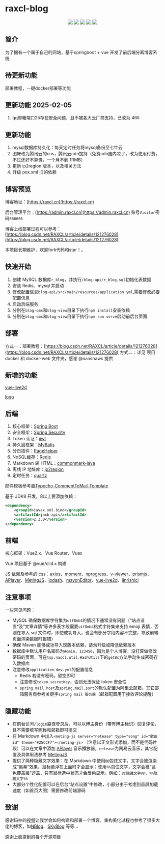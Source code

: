 # raxcl-blog
<p align="center">
	<img src="https://img.shields.io/badge/JDK-1.8+-orange">
	<img src="https://img.shields.io/badge/SpringBoot-2.2.7.RELEASE-brightgreen">
	<img src="https://img.shields.io/badge/MyBatisPlus-3.5.5-red">
	<img src="https://img.shields.io/badge/Vue-2.6.11-brightgreen">
	<img src="https://img.shields.io/badge/license-MIT-blue">	
</p>

## 简介
为了拥有一个属于自己的网站，基于springboot + vue 开发了前后端分离博客系统

## 待更新功能
部署教程，一键docker部署等功能

## 更新功能 2025-02-05
1. qq邮箱端口25存在安全问题，且不被各大云厂商支持，已改为 465

## 更新功能
1. mysql数据库持久化：每天定时任务将mysql备份至七牛云
2. 图床改为腾讯云的cos，腾讯云cdn加持（免费cdn国内凉了，改为使用付费，不过还好不算贵，一个月不到 1RMB）
3. 更新 ip2region 版本，以及相关方法
4. 升级 pox.xml 旧的依赖

## 博客预览
博客地址：[https://raxcl.cn](https://raxcl.cn)

后台管理平台：[https://admin.raxcl.cn](https://admin.raxcl.cn) 账号`Visitor`密码`666666`

博客上线部署过程可以参考：[https://blog.csdn.net/RAXCL/article/details/121276028](https://blog.csdn.net/RAXCL/article/details/121276028)

本项目长期维护，欢迎fork代码和star！。



## 快速开始

1. 创建 MySQL 数据库`r_blog`，并执行`/blog-api/r_blog.sql`初始化表数据
2. 安装 Redis、mysql 并启动
3. 修改配置信息`blog-api/src/main/resources/application.yml`,需要修改必要配置信息
4. 启动后端服务
5. 分别在`blog-cms`和`blog-view`目录下执行`npm install`安装依赖
6. 分别在`blog-cms`和`blog-view`目录下执行`npm run serve`启动前后台页面

## 部署
方式一：部署教程：[https://blog.csdn.net/RAXCL/article/details/121276028](https://blog.csdn.net/RAXCL/article/details/121276028)
方式二：详见 项目 docker 和 docker-web 文件夹，感谢 @nanshaws 提供

## 新增的功能
[vue-live2d](https://github.com/Raxcl/vue-live2d)

[logo](https://codepen.io)



## 后端

1. 核心框架：[Spring Boot](https://github.com/spring-projects/spring-boot)
2. 安全框架：[Spring Security](https://github.com/spring-projects/spring-security)
3. Token 认证：[jjwt](https://github.com/jwtk/jjwt)
4. 持久层框架：[MyBatis](https://github.com/mybatis/spring-boot-starter)
5. 分页插件：[PageHelper](https://github.com/pagehelper/Mybatis-PageHelper)
6. NoSQL缓存：[Redis](https://github.com/redis/redis)
7. Markdown 转 HTML：[commonmark-java](https://github.com/commonmark/commonmark-java)
8. 离线 IP 地址库：[ip2region](https://github.com/lionsoul2014/ip2region)
9. 定时任务：[quartz](https://github.com/quartz-scheduler/quartz)

邮件模板参考自[Typecho-CommentToMail-Template](https://github.com/MisakaTAT/Typecho-CommentToMail-Template)

基于 JDK8 开发，8以上要添加依赖：

```xml
<dependency>
    <groupId>javax.xml.bind</groupId>
    <artifactId>jaxb-api</artifactId>
    <version>2.3.0</version>
</dependency>
```



## 前端

核心框架：Vue2.x、Vue Router、Vuex

Vue 项目基于 @vue/cli4.x 构建

JS 依赖及参考的 css：[axios](https://github.com/axios/axios)、[moment](https://github.com/moment/moment)、[nprogress](https://github.com/rstacruz/nprogress)、[v-viewer](https://github.com/fengyuanchen/viewerjs)、[prismjs](https://github.com/PrismJS/prism)、[APlayer](https://github.com/DIYgod/APlayer)、[MetingJS](https://github.com/metowolf/MetingJS)、[lodash](https://github.com/lodash/lodash)、[mavonEditor](https://github.com/hinesboy/mavonEditor)、[vue-live2d](https://github.com/Raxcl/vue-live2d)、[jinrishici](https://www.jinrishici.com)



## 注意事项

一些常见问题：

- MySQL 确保数据库字符集为`utf8mb4`的情况下通常没有问题（”站点设置“及”文章详情“等许多表字段需要`utf8mb4`格式字符集来支持 emoji 表情，否则在导入 sql 文件时，即使成功导入，也会有部分字段内容不完整，导致前端页面渲染数据时报错）
- 确保 Maven 能够成功导入现版本依赖，请勿升级或降低依赖版本
- 数据库中默认用户名密码为`Admin`，`123456`，因为是个人博客，没打算做修改密码的页面，可在`top.naccl.util.HashUtils`下的`getBc`方法手动生成密码存入数据库
- 注意修改`application-dev.yml`的配置信息
  - Redis 若没有密码，留空即可
  - 注意修改`token.secretKey`，否则无法保证 token 安全性
  - `spring.mail.host`及`spring.mail.port`的默认配置为阿里云邮箱，其它邮箱服务商参考关键字`spring mail 服务器`（邮箱配置用于接收评论提醒）



## 隐藏功能

- 在前台访问`/login`路径登录后，可以以博主身份（带有博主标识）回复评论，且不需要填写昵称和邮箱即可提交
- 在 Markdown 中加入`<meting-js server="netease" type="song" id="歌曲id" theme="#25CCF7"></meting-js>` （注意以正文形式添加，而不是代码片段）可以在文章中添加 [APlayer](https://github.com/DIYgod/APlayer) 音乐播放器，`netease`为网易云音乐，其它配置及具体用法参考 [MetingJS](https://github.com/metowolf/MetingJS)
- 提供了两种隐藏文字效果：在 Markdown 中使用`@@`包住文字，文字会被渲染成“黑幕”效果，鼠标悬浮在上面时才会显示；使用`%%`包住文字，文字会被“蓝色覆盖层”遮盖，只有鼠标选中状态才会反色显示。例如：`@@隐藏文字@@`，`%%隐藏文字%%`
- 大部分个性化配置可以在后台“站点设置”中修改，小部分由于考虑到首屏加载速度（如首页大图）需要修改前端源码



## 致谢
感谢码神的[视频](https://www.bilibili.com/video/BV1Gb4y1d7zb?spm_id_from=0.0.header_right.fav_list.click)让我学会如何构建和部署一个博客，重构美化过程也参考了很多大佬的博客，如[NBlog](https://github.com/Naccl/NBlog)、[SKyBlog](https://github.com/yubifeng/SkyBlog)
等等...

感谢上面提到的每个开源项目



